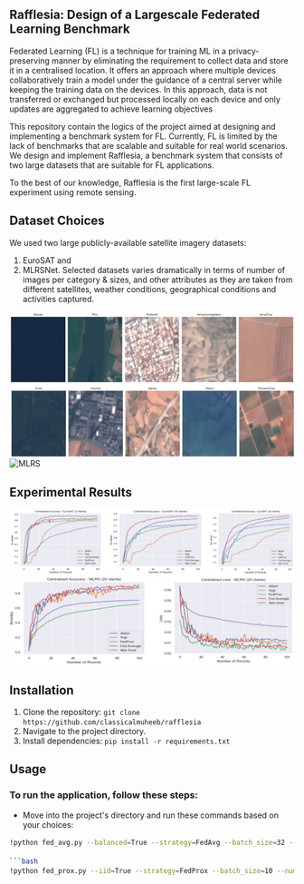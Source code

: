 ## Rafflesia: Design of a Largescale Federated Learning Benchmark
Federated Learning (FL) is a technique for training ML in a privacy-preserving manner by eliminating the requirement to collect data and store it in a centralised location. It offers an approach where multiple devices collaboratively train a model under the guidance of a central server while keeping the training data on the devices. In this approach, data is not transferred or exchanged but processed locally on each device and only updates are aggregated to achieve learning objectives 

This repository contain the logics of the project aimed at designing and implementing a benchmark system for FL. Currently, FL is limited by the lack of benchmarks that are scalable and suitable for real world scenarios. We design and implement Rafflesia, a benchmark system that consists of two large datasets that are suitable for FL applications.

To the best of our knowledge, Rafflesia is the first large-scale FL experiment using remote sensing. 

## Dataset Choices
We used two large publicly-available satellite imagery datasets:
1. EuroSAT and 
2. MLRSNet.
Selected datasets varies dramatically in terms of number of images per category & sizes, and other attributes as they are taken from different satellites, weather conditions, geographical conditions and activities captured.

![EUROSAT](images/EuroSAT_Dataset.png) ![MLRS](images/MLRS_Dataset.jpg)

## Experimental Results
![EuroSAT_Accuracy](images/Accuracy_Loss_EuroSAT.png) 
![MLRS_Loss_Accuracy](images/Accuracy_Loss_MLRS.png)

## Installation
1. Clone the repository: `git clone https://github.com/classicalmuheeb/rafflesia`
2. Navigate to the project directory. 
3. Install dependencies: `pip install -r requirements.txt`

## Usage
### To run the application, follow these steps:
 - Move into the project's directory and run these commands based on your choices:
 
```bash
!python fed_avg.py --balanced=True --strategy=FedAvg --batch_size=32 --num_clients=20 --num_rounds=100

```bash
!python fed_prox.py --iid=True --strategy=FedProx --batch_size=10 --num_rounds=20 --num_clients=50